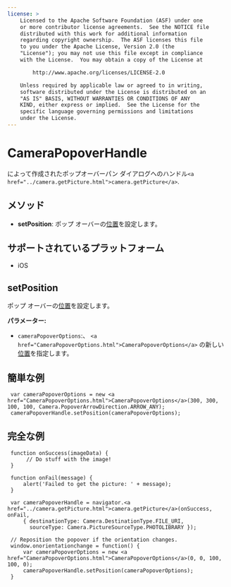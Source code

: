 ```yaml
---
license: >
    Licensed to the Apache Software Foundation (ASF) under one
    or more contributor license agreements.  See the NOTICE file
    distributed with this work for additional information
    regarding copyright ownership.  The ASF licenses this file
    to you under the Apache License, Version 2.0 (the
    "License"); you may not use this file except in compliance
    with the License.  You may obtain a copy of the License at

        http://www.apache.org/licenses/LICENSE-2.0

    Unless required by applicable law or agreed to in writing,
    software distributed under the License is distributed on an
    "AS IS" BASIS, WITHOUT WARRANTIES OR CONDITIONS OF ANY
    KIND, either express or implied.  See the License for the
    specific language governing permissions and limitations
    under the License.
---
```


# CameraPopoverHandle

によって作成されたポップオーバーパン ダイアログへのハンドル`<a href="../camera.getPicture.html">camera.getPicture</a>`.

## メソッド

*   **setPosition**: ポップ オーバーの<a href="../../geolocation/Position/position.html">位置</a>を設定します。

## サポートされているプラットフォーム

*   iOS

## setPosition

ポップ オーバーの<a href="../../geolocation/Position/position.html">位置</a>を設定します。

**パラメーター:**

*   `cameraPopoverOptions`:、 `<a href="CameraPopoverOptions.html">CameraPopoverOptions</a>` の新しい<a href="../../geolocation/Position/position.html">位置</a>を指定します。

## 簡単な例

     var cameraPopoverOptions = new <a href="CameraPopoverOptions.html">CameraPopoverOptions</a>(300, 300, 100, 100, Camera.PopoverArrowDirection.ARROW_ANY);
     cameraPopoverHandle.setPosition(cameraPopoverOptions);
    

## 完全な例

     function onSuccess(imageData) {
          // Do stuff with the image!
     }
    
     function onFail(message) {
         alert('Failed to get the picture: ' + message);
     }
    
     var cameraPopoverHandle = navigator.<a href="../camera.getPicture.html">camera.getPicture</a>(onSuccess, onFail,
         { destinationType: Camera.DestinationType.FILE_URI,
           sourceType: Camera.PictureSourceType.PHOTOLIBRARY });
    
     // Reposition the popover if the orientation changes.
     window.onorientationchange = function() {
         var cameraPopoverOptions = new <a href="CameraPopoverOptions.html">CameraPopoverOptions</a>(0, 0, 100, 100, 0);
         cameraPopoverHandle.setPosition(cameraPopoverOptions);
     }
